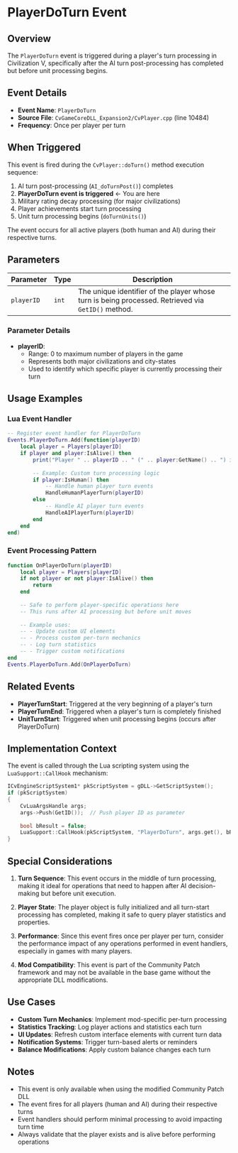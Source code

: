 # PlayerDoTurn Event

## Overview

The `PlayerDoTurn` event is triggered during a player's turn processing in Civilization V, specifically after the AI turn post-processing has completed but before unit processing begins.

## Event Details

- **Event Name**: `PlayerDoTurn`
- **Source File**: `CvGameCoreDLL_Expansion2/CvPlayer.cpp` (line 10484)
- **Frequency**: Once per player per turn

## When Triggered

This event is fired during the `CvPlayer::doTurn()` method execution sequence:

1. AI turn post-processing (`AI_doTurnPost()`) completes
2. **PlayerDoTurn event is triggered** ← You are here
3. Military rating decay processing (for major civilizations)
4. Player achievements start turn processing
5. Unit turn processing begins (`doTurnUnits()`)

The event occurs for all active players (both human and AI) during their respective turns.

## Parameters

| Parameter | Type | Description |
|-----------|------|-------------|
| `playerID` | `int` | The unique identifier of the player whose turn is being processed. Retrieved via `GetID()` method. |

### Parameter Details

- **playerID**: 
  - Range: 0 to maximum number of players in the game
  - Represents both major civilizations and city-states
  - Used to identify which specific player is currently processing their turn

## Usage Examples

### Lua Event Handler
```lua
-- Register event handler for PlayerDoTurn
Events.PlayerDoTurn.Add(function(playerID)
    local player = Players[playerID]
    if player and player:IsAlive() then
        print("Player " .. playerID .. " (" .. player:GetName() .. ") is processing their turn")
        
        -- Example: Custom turn processing logic
        if player:IsHuman() then
            -- Handle human player turn events
            HandleHumanPlayerTurn(playerID)
        else
            -- Handle AI player turn events
            HandleAIPlayerTurn(playerID)
        end
    end
end)
```

### Event Processing Pattern
```lua
function OnPlayerDoTurn(playerID)
    local player = Players[playerID]
    if not player or not player:IsAlive() then
        return
    end
    
    -- Safe to perform player-specific operations here
    -- This runs after AI processing but before unit moves
    
    -- Example uses:
    -- - Update custom UI elements
    -- - Process custom per-turn mechanics
    -- - Log turn statistics
    -- - Trigger custom notifications
end
Events.PlayerDoTurn.Add(OnPlayerDoTurn)
```

## Related Events

- **PlayerTurnStart**: Triggered at the very beginning of a player's turn
- **PlayerTurnEnd**: Triggered when a player's turn is completely finished
- **UnitTurnStart**: Triggered when unit processing begins (occurs after PlayerDoTurn)

## Implementation Context

The event is called through the Lua scripting system using the `LuaSupport::CallHook` mechanism:

```cpp
ICvEngineScriptSystem1* pkScriptSystem = gDLL->GetScriptSystem();
if (pkScriptSystem)
{
    CvLuaArgsHandle args;
    args->Push(GetID());  // Push player ID as parameter
    
    bool bResult = false;
    LuaSupport::CallHook(pkScriptSystem, "PlayerDoTurn", args.get(), bResult);
}
```

## Special Considerations

1. **Turn Sequence**: This event occurs in the middle of turn processing, making it ideal for operations that need to happen after AI decision-making but before unit execution.

2. **Player State**: The player object is fully initialized and all turn-start processing has completed, making it safe to query player statistics and properties.

3. **Performance**: Since this event fires once per player per turn, consider the performance impact of any operations performed in event handlers, especially in games with many players.

4. **Mod Compatibility**: This event is part of the Community Patch framework and may not be available in the base game without the appropriate DLL modifications.

## Use Cases

- **Custom Turn Mechanics**: Implement mod-specific per-turn processing
- **Statistics Tracking**: Log player actions and statistics each turn
- **UI Updates**: Refresh custom interface elements with current turn data
- **Notification Systems**: Trigger turn-based alerts or reminders
- **Balance Modifications**: Apply custom balance changes each turn

## Notes

- This event is only available when using the modified Community Patch DLL
- The event fires for all players (human and AI) during their respective turns
- Event handlers should perform minimal processing to avoid impacting turn time
- Always validate that the player exists and is alive before performing operations